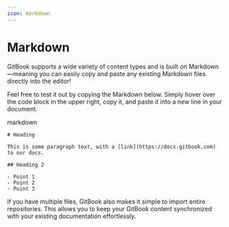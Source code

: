 ```yaml
---
icon: markdown
---
```


# Markdown

GitBook supports a wide variety of content types and is built on Markdown—meaning you can easily copy and paste any existing Markdown files directly into the editor!

Feel free to test it out by copying the Markdown below. Simply hover over the code block in the upper right, copy it, and paste it into a new line in your document.

markdown

```
# Heading

This is some paragraph text, with a [link](https://docs.gitbook.com) to our docs. 

## Heading 2

- Point 1
- Point 2
- Point 3
```

If you have multiple files, GitBook also makes it simple to import entire repositories. This allows you to keep your GitBook content synchronized with your existing documentation effortlessly.
